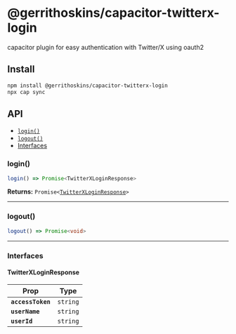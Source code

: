 # @gerrithoskins/capacitor-twitterx-login

capacitor plugin for easy authentication with Twitter/X using oauth2

## Install

```bash
npm install @gerrithoskins/capacitor-twitterx-login
npx cap sync
```

## API

<docgen-index>

* [`login()`](#login)
* [`logout()`](#logout)
* [Interfaces](#interfaces)

</docgen-index>

<docgen-api>
<!--Update the source file JSDoc comments and rerun docgen to update the docs below-->

### login()

```typescript
login() => Promise<TwitterXLoginResponse>
```

**Returns:** <code>Promise&lt;<a href="#twitterxloginresponse">TwitterXLoginResponse</a>&gt;</code>

--------------------


### logout()

```typescript
logout() => Promise<void>
```

--------------------


### Interfaces


#### TwitterXLoginResponse

| Prop              | Type                |
| ----------------- | ------------------- |
| **`accessToken`** | <code>string</code> |
| **`userName`**    | <code>string</code> |
| **`userId`**      | <code>string</code> |

</docgen-api>

